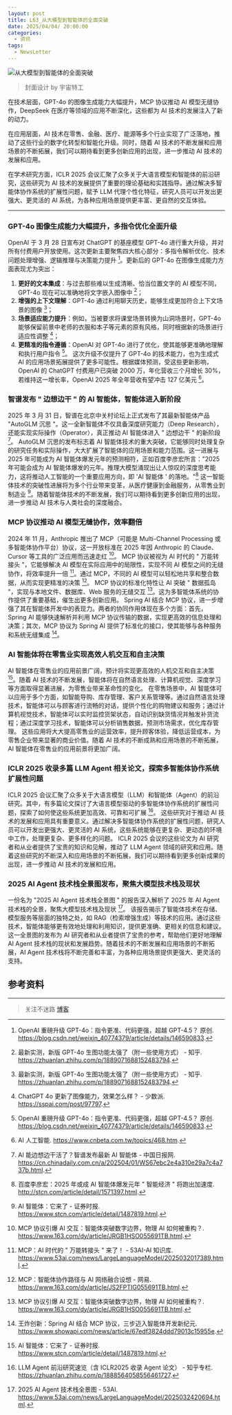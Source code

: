 ```yaml
---
layout: post
title: L63_从大模型到智能体的全面突破
date: 2025/04/04/ 20:00:00
categories:
  - 资讯
tags:
  - NewsLetter
---
```

![从大模型到智能体的全面突破](https://pics.naaln.com/2025-04-03-211b83eef0434b01a43814b3e8ca77ec-basicBlog)

> 封面设计 by 宇宙特工

在技术层面，GPT-4o 的图像生成能力大幅提升，MCP 协议推动 AI 模型无缝协作，DeepSeek 在医疗等领域的应用不断深化，这些都为 AI 技术的发展注入了新的动力。

在应用层面，AI 技术在零售、金融、医疗、能源等多个行业实现了广泛落地，推动了这些行业的数字化转型和智能化升级。同时，随着 AI 技术的不断发展和应用场景的不断拓展，我们可以期待看到更多创新应用的出现，进一步推动 AI 技术的发展和应用。

在学术研究方面，ICLR 2025 会议汇聚了众多关于大语言模型和智能体的前沿研究，这些研究为 AI 技术的发展提供了重要的理论基础和实践指导。通过解决多智能体协作系统的扩展性问题，赋予 LLM 代理个性化特征，研究人员可以开发出更强大、更灵活的 AI 系统，为各种应用场景提供更丰富、更自然的交互体验。

---

### GPT-4o 图像生成能力大幅提升，多指令优化全面升级

OpenAI 于 3 月 28 日宣布对 ChatGPT 的基座模型 GPT-4o 进行重大升级，并对所有付费用户开放使用。这次更新主要聚焦四大核心部分：多指令解析优化、技术问题处理增强、逻辑推理与决策能力提升 [^1]。更新后的 GPT-4o 在图像生成能力方面表现尤为突出：
1. **更好的文本集成**：与过去那些难以生成清晰、恰当位置文字的 AI 模型不同，GPT-4o 现在可以准确地将文字嵌入图像中 [^2]；
2. **增强的上下文理解**：GPT-4o 通过利用聊天历史，能够生成更加符合上下文场景的图像 [^2]；
3. **场景适应能力提升**：例如，当被要求将课堂场景转换为山洞场景时，GPT-4o 能够保留前景中老师的衣服和本子等元素的原有风格，同时根据新的场景进行适应性调整 [^3]；
4. **更精准的指令遵循**：OpenAI 对 GPT-4o 进行了优化，使其能够更准确地理解和执行用户指令 [^1]。
这次升级不仅提升了 GPT-4o 的技术能力，也为生成式 AI 的应用场景拓展提供了更多可能性。根据媒体预测，受这些更新影响，OpenAI 的 ChatGPT 付费用户已突破 2000 万，年化营收三个月增长 30%，若维持这一增长率，OpenAI 2025 年全年营收有望冲击 127 亿美元 [^4]。

### 智谱发布 " 边想边干 " 的 AI 智能体，智能体进入新阶段

2025 年 3 月 31 日，智谱在北京中关村论坛上正式发布了其最新智能体产品 "AutoGLM 沉思 "。这一全新智能体不仅具备深度研究能力（Deep Research），还能实现实际操作（Operator），真正推动 AI 智能体进入 " 边想边干 " 的新阶段 [^5]。
AutoGLM 沉思的发布标志着 AI 智能体技术的重大突破，它能够同时处理复杂的研究任务和实际操作，大大扩展了智能体的应用场景和能力范围。这一进展与 2025 年可能成为 AI 智能体爆发元年的预测相符，正如百度李彦宏所言："2025 年可能会成为 AI 智能体爆发的元年。推理大模型涌现出让人惊叹的深度思考能力，这将推动人工智能的一个重要应用方向，即 'AI 智能体 ' 的落地。"[^6]
这一智能体技术的突破性进展将为多个行业带来变革，从医疗健康到金融服务，从零售业到制造业 [^7]。随着智能体技术的不断发展，我们可以期待看到更多创新应用的出现，进一步推动 AI 技术与人类社会的深度融合。

### MCP 协议推动 AI 模型无缝协作，效率翻倍

2024 年 11 月，Anthropic 推出了 MCP（可能是 Multi-Channel Processing 或多智能体协作平台）协议，这一开放标准在 2025 年因 Anthropic 的 Claude、Cursor 等工具的广泛应用而迅速走红 [^8]。
MCP 协议被视为 AI 时代的 " 万能转接头 "，它能够解决 AI 模型在实际应用中的局限性，实现不同 AI 模型之间的无缝协作，将效率提升一倍 [^9]。通过 MCP，不同的 AI 模型可以轻松地共享和整合数据，从而实现更精准的决策 [^10]。
MCP 协议的标准化特性让 AI 突破 " 数据孤岛 "，实现与本地文件、数据库、Web 服务的无缝交互 [^8]。这为多智能体系统的协作提供了重要基础，催生出更多创新应用。
Spring AI 结合 MCP 协议，进一步增强了其在智能体开发中的表现力。两者的协同作用体现在多个方面：首先，Spring AI 能够快速解析并利用 MCP 协议传输的数据，实现更高效的信息处理和决策；其次，MCP 协议为 Spring AI 提供了标准化的接口，使其能够与各种服务和系统无缝集成 [^11]。

### AI 智能体将在零售业实现高效人机交互和自主决策

AI 智能体在零售业的应用前景广阔，预计将实现更高效的人机交互和自主决策 [^7]。随着 AI 技术的不断发展，智能体将在自然语言处理、计算机视觉、深度学习等方面取得显著进展，为零售业带来革命性的变化。
在零售场景中，AI 智能体可以应用于多个方面，如智能导购、库存管理、客户关系管理等。通过自然语言处理技术，智能体可以与顾客进行流畅的对话，提供个性化的购物建议和服务；通过计算机视觉技术，智能体可以实时监控货架状态，自动识别缺货情况并触发补货流程；通过深度学习技术，智能体可以分析销售数据，预测市场需求，优化库存管理。
这些应用将大大提高零售业的运营效率，提升顾客体验，降低运营成本，为零售企业带来显著的商业价值。随着 AI 技术的不断成熟和应用场景的不断拓展，AI 智能体在零售业的应用前景将更加广阔。

### ICLR 2025 收录多篇 LLM Agent 相关论文，探索多智能体协作系统扩展性问题

ICLR 2025 会议汇聚了众多关于大语言模型（LLM）和智能体（Agent）的前沿研究。其中，有多篇论文探讨了大语言模型驱动的多智能体协作系统的扩展性问题，探索了如何使这些系统更加高效、可靠和可扩展 [^12]。
这些研究对于推动 AI 技术的发展和应用具有重要意义。通过解决多智能体协作系统的扩展性问题，研究人员可以开发出更强大、更灵活的 AI 系统，这些系统能够在更复杂、更动态的环境中工作，处理更复杂、更多样化的问题。
ICLR 2025 会议的这些论文为 AI 研究者和从业者提供了宝贵的知识和见解，推动了 LLM Agent 领域的研究和应用。随着这些研究的不断深入和应用场景的不断拓展，我们可以期待看到更多创新成果的出现，进一步推动 AI 技术的发展和应用。

### 2025 AI Agent 技术栈全景图发布，聚焦大模型技术栈及现状

一份名为 "2025 AI Agent 技术栈全景图 " 的报告深入解析了 2025 年 AI Agent 技术栈的全景，聚焦大模型技术栈及现状 [^13]。
该报告揭示了智能体技术在存储、模型服务等层面的独特之处，如 RAG（检索增强生成）等技术的应用。通过这些技术，智能体能够更有效地处理和利用知识，提供更准确、更相关的信息和建议。
这一全景图的发布为 AI 研究者和从业者提供了宝贵的参考，帮助他们更好地理解 AI Agent 技术栈的现状和发展趋势。随着技术的不断发展和应用场景的不断拓展，AI Agent 技术栈将不断完善和丰富，为各种应用场景提供更强大、更灵活的支持。

## 参考资料

[^1]: OpenAI 重磅升级 GPT-4o：指令更准、代码更强，超越 GPT-4.5？ 原创. https://blog.csdn.net/weixin_40774379/article/details/146590833.
[^2]: 最新实测，新版 GPT-4o 生图功能太强了（附一些使用方式） - 知乎. https://zhuanlan.zhihu.com/p/1889071688152483794.
[^3]: ChatGPT 4o 更新了图像能力，效果怎么样？ - 少数派. https://sspai.com/post/97797.
[^4]: AI 人工智能. https://www.cnbeta.com.tw/topics/468.htm.
[^5]: AI 能边想边干活了？智谱发布最新 AI 智能体 - 中国日报网. https://cn.chinadaily.com.cn/a/202504/01/WS67ebc2e4a310e29a7c4a737b.html.
[^6]: 百度李彦宏：2025 年或成 AI 智能体爆发元年 " 智能经济 " 将跑出加速度. http://stcn.com/article/detail/1571397.html.
[^7]: AI 智能体：它来了 - 证券时报. https://www.stcn.com/article/detail/1487819.html.
[^8]: MCP 协议引爆 AI 交互：智能体突破数字边界，物理 AI 如何被重构？. https://www.163.com/dy/article/JRGB1HSO055691TB.html.
[^9]: MCP：AI 时代的 " 万能转接头 " 来了！ - 53AI-AI 知识库. https://www.53ai.com/news/LargeLanguageModel/2025032017389.html.
[^10]: MCP：智能体协作路径与 AI 网络融合设想 - 网易. https://www.163.com/dy/article/JS2FPTIG055691TB.html.
[^11]: 王炸创新：Spring AI 结合 MCP 协议，三步迈入智能体开发新纪元. https://www.showapi.com/news/article/67edf3824ddd79013c15955e.
[^12]: LLM Agent 前沿研究速览（含 ICLR2025 收录 Agent 论文） - 知乎专栏. https://zhuanlan.zhihu.com/p/1888564058556461727.
[^13]: 2025 AI Agent 技术栈全景图 - 53AI. https://www.53ai.com/news/LargeLanguageModel/2025032420694.html.


---

> 关注不迷路 [博客](https://blog.naaln.com/)